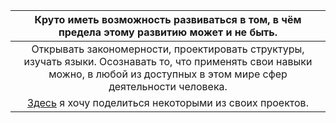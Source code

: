 | Круто иметь возможность развиваться в том, в чём предела этому развитию может и не быть.|
|:--------------------------------------------------------------------------------------------:|
|Открывать закономерности, проектировать структуры, изучать языки. Осознавать то, что применять свои навыки можно, в любой из доступных в этом мире сфер деятельности человека.|
|[Здесь](https://github.com/Artem-Merkulov/e_portfolio/tree/main) я хочу поделиться некоторыми из своих проектов.|

<!--
**Artem-Merkulov/Artem-Merkulov** is a ✨ _special_ ✨ repository because its `README.md` (this file) appears on your GitHub profile.

Here are some ideas to get you started:

- 🔭 I’m currently working on ...
- 🌱 I’m currently learning ...
- 👯 I’m looking to collaborate on ...
- 🤔 I’m looking for help with ...
- 💬 Ask me about ...
- 📫 How to reach me: ...
- 😄 Pronouns: ...
- ⚡ Fun fact: ...
-->
